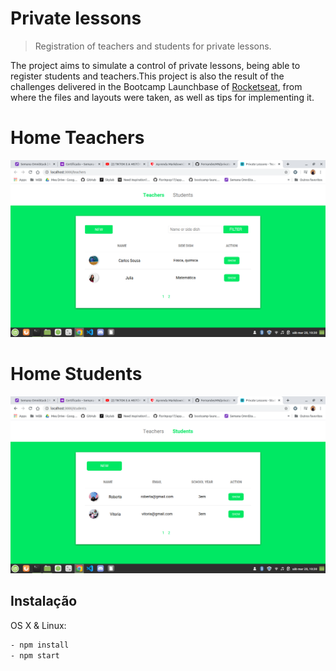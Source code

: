 # Private lessons
> Registration of teachers and students for private lessons.

The project aims to simulate a control of private lessons, being able to register students and teachers.This project is also the result of the challenges delivered in the Bootcamp Launchbase of [Rocketseat](https://rocketseat.com.br/), from where the files and layouts were taken, as well as tips for implementing it.  

# Home Teachers
![](/readme_content/home_teachers.png)  


# Home Students
![](/readme_content/home_students.png)  

## Instalação

OS X & Linux:

```sh
- npm install
- npm start
```
